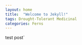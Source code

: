 ```yaml
---
layout: home
title:  "Welcome to Jekyll!"
tags: Drought-Tolerant Medicinal
categories: Ferns 
---
```

test post`

